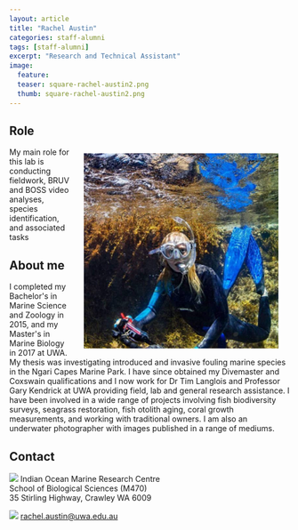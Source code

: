 ```yaml
---
layout: article
title: "Rachel Austin"
categories: staff-alumni
tags: [staff-alumni]
excerpt: "Research and Technical Assistant"
image:
  feature: 
  teaser: square-rachel-austin2.png
  thumb: square-rachel-austin2.png
---
```

## Role
<img src='/images/square-rachel-austin2.png' align='right' width="350" hspace="20" vspace="10">
My main role for this lab is conducting fieldwork, BRUV and BOSS video analyses, species identification, and associated tasks

## About me
I completed my Bachelor's in Marine Science and Zoology in 2015, and my Master's in Marine Biology in 2017 at UWA. My thesis was investigating introduced and invasive fouling marine species in the Ngari Capes Marine Park. I have since obtained my Divemaster and Coxswain qualifications and I now work for Dr Tim Langlois and Professor Gary Kendrick at UWA providing field, lab and general research assistance. I have been involved in a wide range of projects involving fish biodiversity surveys, seagrass restoration, fish otolith aging, coral growth measurements, and working with traditional owners. I am also an underwater photographer with images published in a range of mediums.
## Contact
<img src='/images/icons/building-regular.svg' width="15px"> Indian Ocean Marine Research Centre <br>
School of Biological Sciences (M470)<br>
35 Stirling Highway, Crawley WA 6009</p>

<img src='/images/icons/envelope-regular.svg' width="15px"> <a href="mailto:rachel.austin@uwa.edu.au"> rachel.austin@uwa.edu.au</a><br>

